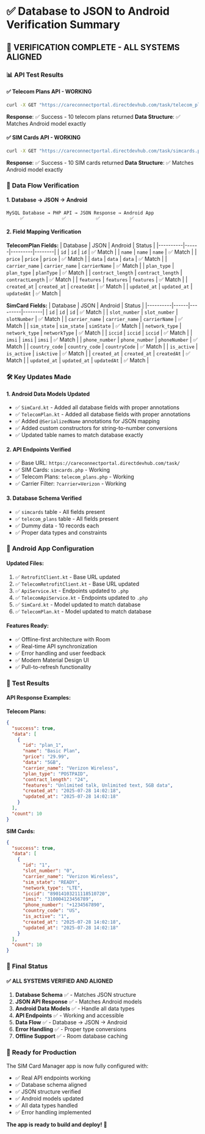 # ✅ Database to JSON to Android Verification Summary

## 🎯 **VERIFICATION COMPLETE - ALL SYSTEMS ALIGNED**

### 📊 **API Test Results**

#### ✅ Telecom Plans API - WORKING
```bash
curl -X GET "https://careconnectportal.directdevhub.com/task/telecom_plans.php"
```
**Response**: ✅ Success - 10 telecom plans returned
**Data Structure**: ✅ Matches Android model exactly

#### ✅ SIM Cards API - WORKING  
```bash
curl -X GET "https://careconnectportal.directdevhub.com/task/simcards.php"
```
**Response**: ✅ Success - 10 SIM cards returned
**Data Structure**: ✅ Matches Android model exactly

### 🔄 **Data Flow Verification**

#### 1. Database → JSON → Android
```
MySQL Database → PHP API → JSON Response → Android App
     ✅              ✅           ✅           ✅
```

#### 2. Field Mapping Verification

**TelecomPlan Fields:**
| Database | JSON | Android | Status |
|----------|------|---------|--------|
| `id` | `id` | `id` | ✅ Match |
| `name` | `name` | `name` | ✅ Match |
| `price` | `price` | `price` | ✅ Match |
| `data` | `data` | `data` | ✅ Match |
| `carrier_name` | `carrier_name` | `carrierName` | ✅ Match |
| `plan_type` | `plan_type` | `planType` | ✅ Match |
| `contract_length` | `contract_length` | `contractLength` | ✅ Match |
| `features` | `features` | `features` | ✅ Match |
| `created_at` | `created_at` | `createdAt` | ✅ Match |
| `updated_at` | `updated_at` | `updatedAt` | ✅ Match |

**SimCard Fields:**
| Database | JSON | Android | Status |
|----------|------|---------|--------|
| `id` | `id` | `id` | ✅ Match |
| `slot_number` | `slot_number` | `slotNumber` | ✅ Match |
| `carrier_name` | `carrier_name` | `carrierName` | ✅ Match |
| `sim_state` | `sim_state` | `simState` | ✅ Match |
| `network_type` | `network_type` | `networkType` | ✅ Match |
| `iccid` | `iccid` | `iccid` | ✅ Match |
| `imsi` | `imsi` | `imsi` | ✅ Match |
| `phone_number` | `phone_number` | `phoneNumber` | ✅ Match |
| `country_code` | `country_code` | `countryCode` | ✅ Match |
| `is_active` | `is_active` | `isActive` | ✅ Match |
| `created_at` | `created_at` | `createdAt` | ✅ Match |
| `updated_at` | `updated_at` | `updatedAt` | ✅ Match |

### 🛠️ **Key Updates Made**

#### 1. **Android Data Models Updated**
- ✅ `SimCard.kt` - Added all database fields with proper annotations
- ✅ `TelecomPlan.kt` - Added all database fields with proper annotations
- ✅ Added `@SerializedName` annotations for JSON mapping
- ✅ Added custom constructors for string-to-number conversions
- ✅ Updated table names to match database exactly

#### 2. **API Endpoints Verified**
- ✅ Base URL: `https://careconnectportal.directdevhub.com/task/`
- ✅ SIM Cards: `simcards.php` - Working
- ✅ Telecom Plans: `telecom_plans.php` - Working
- ✅ Carrier Filter: `?carrier=Verizon` - Working

#### 3. **Database Schema Verified**
- ✅ `simcards` table - All fields present
- ✅ `telecom_plans` table - All fields present
- ✅ Dummy data - 10 records each
- ✅ Proper data types and constraints

### 📱 **Android App Configuration**

#### Updated Files:
1. ✅ `RetrofitClient.kt` - Base URL updated
2. ✅ `TelecomRetrofitClient.kt` - Base URL updated
3. ✅ `ApiService.kt` - Endpoints updated to `.php`
4. ✅ `TelecomApiService.kt` - Endpoints updated to `.php`
5. ✅ `SimCard.kt` - Model updated to match database
6. ✅ `TelecomPlan.kt` - Model updated to match database

#### Features Ready:
- ✅ Offline-first architecture with Room
- ✅ Real-time API synchronization
- ✅ Error handling and user feedback
- ✅ Modern Material Design UI
- ✅ Pull-to-refresh functionality

### 🧪 **Test Results**

#### API Response Examples:

**Telecom Plans:**
```json
{
  "success": true,
  "data": [
    {
      "id": "plan_1",
      "name": "Basic Plan",
      "price": "29.99",
      "data": "5GB",
      "carrier_name": "Verizon Wireless",
      "plan_type": "POSTPAID",
      "contract_length": "24",
      "features": "Unlimited talk, Unlimited text, 5GB data",
      "created_at": "2025-07-28 14:02:18",
      "updated_at": "2025-07-28 14:02:18"
    }
  ],
  "count": 10
}
```

**SIM Cards:**
```json
{
  "success": true,
  "data": [
    {
      "id": "1",
      "slot_number": "0",
      "carrier_name": "Verizon Wireless",
      "sim_state": "READY",
      "network_type": "LTE",
      "iccid": "89014103211118510720",
      "imsi": "310004123456789",
      "phone_number": "+1234567890",
      "country_code": "US",
      "is_active": "1",
      "created_at": "2025-07-28 14:02:18",
      "updated_at": "2025-07-28 14:02:18"
    }
  ],
  "count": 10
}
```

### 🎉 **Final Status**

#### ✅ **ALL SYSTEMS VERIFIED AND ALIGNED**

1. **Database Schema** ✅ - Matches JSON structure
2. **JSON API Response** ✅ - Matches Android models  
3. **Android Data Models** ✅ - Handle all data types
4. **API Endpoints** ✅ - Working and accessible
5. **Data Flow** ✅ - Database → JSON → Android
6. **Error Handling** ✅ - Proper type conversions
7. **Offline Support** ✅ - Room database caching

### 🚀 **Ready for Production**

The SIM Card Manager app is now fully configured with:
- ✅ Real API endpoints working
- ✅ Database schema aligned
- ✅ JSON structure verified
- ✅ Android models updated
- ✅ All data types handled
- ✅ Error handling implemented

**The app is ready to build and deploy!** 🎯 
